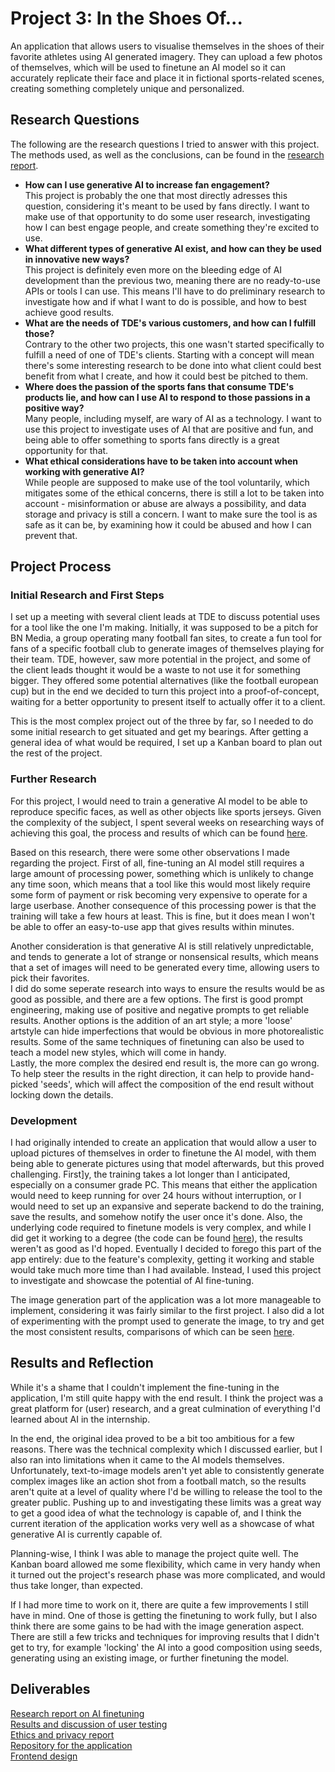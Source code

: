 # Project 3: In the Shoes Of...  
An application that allows users to visualise themselves in the shoes of their favorite athletes using AI generated imagery. They can upload a few photos of themselves, which will be used to finetune an AI model so it can accurately replicate their face and place it in fictional sports-related scenes, creating something completely unique and personalized.

## Research Questions
The following are the research questions I tried to answer with this project. The methods used, as well as the conclusions, can be found in the [research report](/Research_Report.md).
- **How can I use generative AI to increase fan engagement?**  
This project is probably the one that most directly adresses this question, considering it's meant to be used by fans directly. I want to make use of that opportunity to do some user research, investigating how I can best engage people, and create something they're excited to use.  
- **What different types of generative AI exist, and how can they be used in innovative new ways?**  
This project is definitely even more on the bleeding edge of AI development than the previous two, meaning there are no ready-to-use APIs or tools I can use. This means I'll have to do preliminary research to investigate how and if what I want to do is possible, and how to best achieve good results.  
- **What are the needs of TDE's various customers, and how can I fulfill those?**  
Contrary to the other two projects, this one wasn't started specifically to fulfill a need of one of TDE's clients. Starting with a concept will mean there's some interesting research to be done into what client could best benefit from what I create, and how it could best be pitched to them.  
- **Where does the passion of the sports fans that consume TDE's products lie, and how can I use AI to respond to those passions in a positive way?**  
Many people, including myself, are wary of AI as a technology. I want to use this project to investigate uses of AI that are positive and fun, and being able to offer something to sports fans directly is a great opportunity for that.  
- **What ethical considerations have to be taken into account when working with generative AI?**  
While people are supposed to make use of the tool voluntarily, which mitigates some of the ethical concerns, there is still a lot to be taken into account - misinformation or abuse are always a possibility, and data storage and privacy is still a concern. I want to make sure the tool is as safe as it can be, by examining how it could be abused and how I can prevent that.  

## Project Process
### Initial Research and First Steps
I set up a meeting with several client leads at TDE to discuss potential uses for a tool like the one I'm making. Initially, it was supposed to be a pitch for BN Media, a group operating many football fan sites, to create a fun tool for fans of a specific football club to generate images of themselves playing for their team. TDE, however, saw more potential in the project, and some of the client leads thought it would be a waste to not use it for something bigger. They offered some potential alternatives (like the football european cup) but in the end we decided to turn this project into a proof-of-concept, waiting for a better opportunity to present itself to actually offer it to a client.

This is the most complex project out of the three by far, so I needed to do some initial research to get situated and get my bearings. After getting a general idea of what would be required, I set up a Kanban board to plan out the rest of the project.

### Further Research
For this project, I would need to train a generative AI model to be able to reproduce specific faces, as well as other objects like sports jerseys. Given the complexity of the subject, I spent several weeks on researching ways of achieving this goal, the process and results of which can be found [here](AI_Finetuning_Research.md).

Based on this research, there were some other observations I made regarding the project. First of all, fine-tuning an AI model still requires a large amount of processing power, something which is unlikely to change any time soon, which means that a tool like this would most likely require some form of payment or risk becoming very expensive to operate for a large userbase. Another consequence of this processing power is that the training will take a few hours at least. This is fine, but it does mean I won't be able to offer an easy-to-use app that gives results within minutes.

Another consideration is that generative AI is still relatively unpredictable, and tends to generate a lot of strange or nonsensical results, which means that a set of images will need to be generated every time, allowing users to pick their favorites.  
I did do some seperate research into ways to ensure the results would be as good as possible, and there are a few options. The first is good prompt engineering, making use of positive and negative prompts to get reliable results. Another options is the addition of an art style; a more 'loose' artstyle can hide imperfections that would be obvious in more photorealistic results. Some of the same techniques of finetuning can also be used to teach a model new styles, which will come in handy.  
Lastly, the more complex the desired end result is, the more can go wrong. To help steer the results in the right direction, it can help to provide hand-picked 'seeds', which will affect the composition of the end result without locking down the details.

### Development
I had originally intended to create an application that would allow a user to upload pictures of themselves in order to finetune the AI model, with them being able to generate pictures using that model afterwards, but this proved challenging. 
First]y, the training takes a lot longer than I anticipated, especially on a consumer grade PC. This means that either the application would need to keep running for over 24 hours without interruption, or I would need to set up an expansive and seperate backend to do the training, save the results, and somehow notify the user once it's done.
Also, the underlying code required to finetune models is very complex, and while I did get it working to a degree (the code can be found [here]()), the results weren't as good as I'd hoped.
Eventually I decided to forego this part of the app entirely: due to the feature's complexity, getting it working and stable would take much more time than I had available. Instead, I used this project to investigate and showcase the potential of AI fine-tuning.

The image generation part of the application was a lot more manageable to implement, considering it was fairly similar to the first project. I also did a lot of experimenting with the prompt used to generate the image, to try and get the most consistent results, comparisons of which can be seen [here]().

## Results and Reflection
While it's a shame that I couldn't implement the fine-tuning in the application, I'm still quite happy with the end result. I think the project was a great platform for (user) research, and a great culmination of everything I'd learned about AI in the internship.  

In the end, the original idea proved to be a bit too ambitious for a few reasons. There was the technical complexity which I discussed earlier, but I also ran into limitations when it came to the AI models themselves. Unfortunately, text-to-image models aren't yet able to consistently generate complex images like an action shot from a football match, so the results aren't quite at a level of quality where I'd be willing to release the tool to the greater public. Pushing up to and investigating these limits was a great way to get a good idea of what the technology is capable of, and I think the current iteration of the application works very well as a showcase of what generative AI is currently capable of.

Planning-wise, I think I was able to manage the project quite well. The Kanban board allowed me some flexibility, which came in very handy when it turned out the project's research phase was more complicated, and would thus take longer, than expected.

If I had more time to work on it, there are quite a few improvements I still have in mind. One of those is getting the finetuning to work fully, but I also think there are some gains to be had with the image generation aspect. There are still a few tricks and techniques for improving results that I didn't get to try, for example 'locking' the AI into a good composition using seeds, generating using an existing image, or further finetuning the model.

## Deliverables
[Research report on AI finetuning]()  
[Results and discussion of user testing]()   
[Ethics and privacy report]()  
[Repository for the application]()  
[Frontend design]()  
